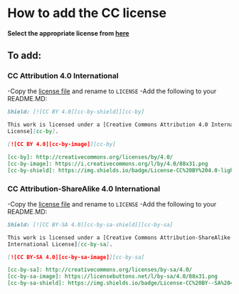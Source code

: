 # How to add the CC license

#### Select the appropriate license from [here](https://github.com/santisoler/cc-licenses)

## To add:

### CC Attribution 4.0 International

-Copy the [license file](https://github.com/santisoler/cc-licenses/blob/master/LICENSE-CC-BY) and rename to `LICENSE`
-Add the following to your README.MD:

```markdown
Shield: [![CC BY 4.0][cc-by-shield]][cc-by]

This work is licensed under a [Creative Commons Attribution 4.0 International
License][cc-by].

[![CC BY 4.0][cc-by-image]][cc-by]

[cc-by]: http://creativecommons.org/licenses/by/4.0/
[cc-by-image]: https://i.creativecommons.org/l/by/4.0/88x31.png
[cc-by-shield]: https://img.shields.io/badge/License-CC%20BY%204.0-lightgrey.svg
```


### CC Attribution-ShareAlike 4.0 International

-Copy the [license file](https://github.com/santisoler/cc-licenses/blob/master/LICENSE-CC-BY-SA) and rename to `LICENSE`
-Add the following to your README.MD:

```markdown
Shield: [![CC BY-SA 4.0][cc-by-sa-shield]][cc-by-sa]

This work is licensed under a [Creative Commons Attribution-ShareAlike 4.0
International License][cc-by-sa].

[![CC BY-SA 4.0][cc-by-sa-image]][cc-by-sa]

[cc-by-sa]: http://creativecommons.org/licenses/by-sa/4.0/
[cc-by-sa-image]: https://licensebuttons.net/l/by-sa/4.0/88x31.png
[cc-by-sa-shield]: https://img.shields.io/badge/License-CC%20BY--SA%204.0-lightgrey.svg
```
